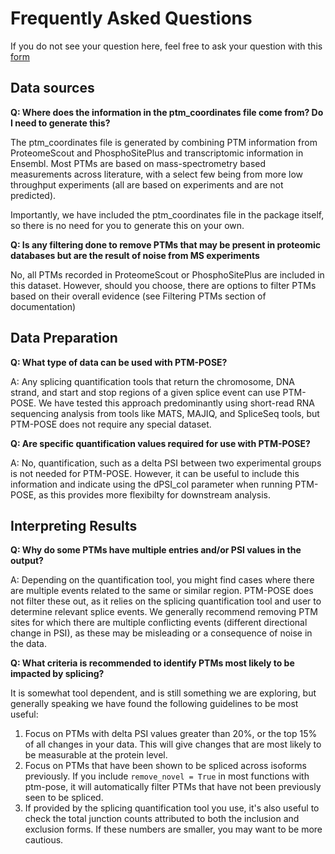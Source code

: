 # Frequently Asked Questions
If you do not see your question here, feel free to ask your question with this [form](https://forms.office.com/r/28fbWjWczy)

## Data sources

**Q: Where does the information in the ptm_coordinates file come from? Do I need to generate this?**

The ptm_coordinates file is generated by combining PTM information from ProteomeScout and PhosphoSitePlus and transcriptomic information in Ensembl. Most PTMs are based on mass-spectrometry based measurements across literature, with a select few being from more low throughput experiments (all are based on experiments and are not predicted). 

Importantly, we have included the ptm_coordinates file in the package itself, so there is no need for you to generate this on your own. 

**Q: Is any filtering done to remove PTMs that may be present in proteomic databases but are the result of noise from MS experiments**

No, all PTMs recorded in ProteomeScout or PhosphoSitePlus are included in this dataset. However, should you choose, there are options to filter PTMs based on their overall evidence (see Filtering PTMs section of documentation)

## Data Preparation

**Q: What type of data can be used with PTM-POSE?**

A: Any splicing quantification tools that return the chromosome, DNA strand, and start and stop regions of a given splice event can use PTM-POSE. We have tested this approach predominantly using short-read RNA sequencing analysis from tools like MATS, MAJIQ, and SpliceSeq tools, but PTM-POSE does not require any special dataset.

**Q: Are specific quantification values required for use with PTM-POSE?**

A: No, quantification, such as a delta PSI between two experimental groups is not needed for PTM-POSE. However, it can be useful to include this information and indicate using the dPSI_col parameter when running PTM-POSE, as this provides more flexibilty for downstream analysis.




## Interpreting Results

**Q: Why do some PTMs have multiple entries and/or PSI values in the output?**

A: Depending on the quantification tool, you might find cases where there are multiple events related to the same or similar region. PTM-POSE does not filter these out, as it relies on the splicing quantification tool and user to determine relevant splice events. We generally recommend removing PTM sites for which there are multiple conflicting events (different directional change in PSI), as these may be misleading or a consequence of noise in the data.

**Q: What criteria is recommended to identify PTMs most likely to be impacted by splicing?**

It is somewhat tool dependent, and is still something we are exploring, but generally speaking we have found the following guidelines to be most useful:
1. Focus on PTMs with delta PSI values greater than 20%, or the top 15% of all changes in your data. This will give changes that are most likely to be measurable at the protein level.
2. Focus on PTMs that have been shown to be spliced across isoforms previously. If you include `remove_novel = True` in most functions with ptm-pose, it will automatically filter PTMs that have not been previously seen to be spliced.
3. If provided by the splicing quantification tool you use, it's also useful to check the total junction counts attributed to both the inclusion and exclusion forms. If these numbers are smaller, you may want to be more cautious.

